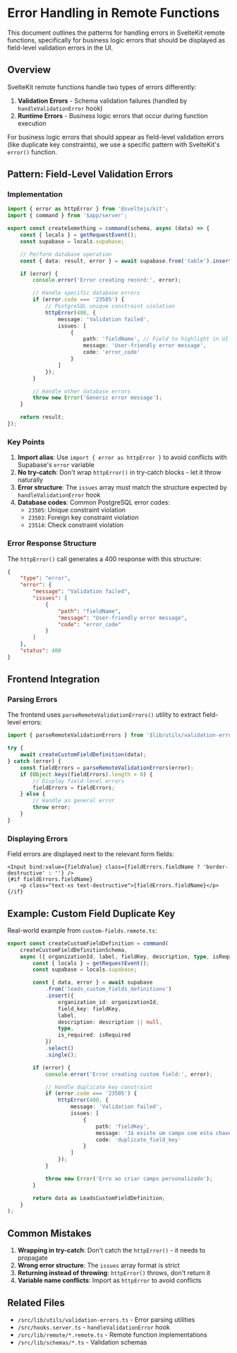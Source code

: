 # Error Handling in Remote Functions

This document outlines the patterns for handling errors in SvelteKit remote functions, specifically for business logic errors that should be displayed as field-level validation errors in the UI.

## Overview

SvelteKit remote functions handle two types of errors differently:

1. **Validation Errors** - Schema validation failures (handled by `handleValidationError` hook)
2. **Runtime Errors** - Business logic errors that occur during function execution

For business logic errors that should appear as field-level validation errors (like duplicate key constraints), we use a specific pattern with SvelteKit's `error()` function.

## Pattern: Field-Level Validation Errors

### Implementation

```typescript
import { error as httpError } from '@sveltejs/kit';
import { command } from '$app/server';

export const createSomething = command(schema, async (data) => {
	const { locals } = getRequestEvent();
	const supabase = locals.supabase;

	// Perform database operation
	const { data: result, error } = await supabase.from('table').insert(data);

	if (error) {
		console.error('Error creating record:', error);

		// Handle specific database errors
		if (error.code === '23505') {
			// PostgreSQL unique constraint violation
			httpError(400, {
				message: 'Validation failed',
				issues: [
					{
						path: 'fieldName', // Field to highlight in UI
						message: 'User-friendly error message',
						code: 'error_code'
					}
				]
			});
		}

		// Handle other database errors
		throw new Error('Generic error message');
	}

	return result;
});
```

### Key Points

1. **Import alias**: Use `import { error as httpError }` to avoid conflicts with Supabase's `error` variable
2. **No try-catch**: Don't wrap `httpError()` in try-catch blocks - let it throw naturally
3. **Error structure**: The `issues` array must match the structure expected by `handleValidationError` hook
4. **Database codes**: Common PostgreSQL error codes:
   - `23505`: Unique constraint violation
   - `23503`: Foreign key constraint violation
   - `23514`: Check constraint violation

### Error Response Structure

The `httpError()` call generates a 400 response with this structure:

```json
{
	"type": "error",
	"error": {
		"message": "Validation failed",
		"issues": [
			{
				"path": "fieldName",
				"message": "User-friendly error message",
				"code": "error_code"
			}
		]
	},
	"status": 400
}
```

## Frontend Integration

### Parsing Errors

The frontend uses `parseRemoteValidationErrors()` utility to extract field-level errors:

```typescript
import { parseRemoteValidationErrors } from '$lib/utils/validation-errors';

try {
	await createCustomFieldDefinition(data);
} catch (error) {
	const fieldErrors = parseRemoteValidationErrors(error);
	if (Object.keys(fieldErrors).length > 0) {
		// Display field-level errors
		fieldErrors = fieldErrors;
	} else {
		// Handle as general error
		throw error;
	}
}
```

### Displaying Errors

Field errors are displayed next to the relevant form fields:

```svelte
<Input bind:value={fieldValue} class={fieldErrors.fieldName ? 'border-destructive' : ''} />
{#if fieldErrors.fieldName}
	<p class="text-xs text-destructive">{fieldErrors.fieldName}</p>
{/if}
```

## Example: Custom Field Duplicate Key

Real-world example from `custom-fields.remote.ts`:

```typescript
export const createCustomFieldDefinition = command(
	createCustomFieldDefinitionSchema,
	async ({ organizationId, label, fieldKey, description, type, isRequired }) => {
		const { locals } = getRequestEvent();
		const supabase = locals.supabase;

		const { data, error } = await supabase
			.from('leads_custom_fields_definitions')
			.insert({
				organization_id: organizationId,
				field_key: fieldKey,
				label,
				description: description || null,
				type,
				is_required: isRequired
			})
			.select()
			.single();

		if (error) {
			console.error('Error creating custom field:', error);

			// Handle duplicate key constraint
			if (error.code === '23505') {
				httpError(400, {
					message: 'Validation failed',
					issues: [
						{
							path: 'fieldKey',
							message: 'Já existe um campo com esta chave',
							code: 'duplicate_field_key'
						}
					]
				});
			}

			throw new Error('Erro ao criar campo personalizado');
		}

		return data as LeadsCustomFieldDefinition;
	}
);
```

## Common Mistakes

1. **Wrapping in try-catch**: Don't catch the `httpError()` - it needs to propagate
2. **Wrong error structure**: The `issues` array format is strict
3. **Returning instead of throwing**: `httpError()` throws, don't return it
4. **Variable name conflicts**: Import as `httpError` to avoid conflicts

## Related Files

- `/src/lib/utils/validation-errors.ts` - Error parsing utilities
- `/src/hooks.server.ts` - `handleValidationError` hook
- `/src/lib/remote/*.remote.ts` - Remote function implementations
- `/src/lib/schemas/*.ts` - Validation schemas
